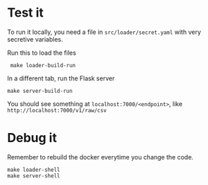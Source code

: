 # Test it

To run it locally, you need a file in `src/loader/secret.yaml` with
very secretive variables.


Run this to load the files
```
 make loader-build-run
```

In a different tab, run the Flask server

```
make server-build-run
```

You should see something at `localhost:7000/<endpoint>`, like
`http://localhost:7000/v1/raw/csv`

 # Debug it

Remember to rebuild the docker everytime you change the code.

 ```
 make loader-shell
 make server-shell
 ```
